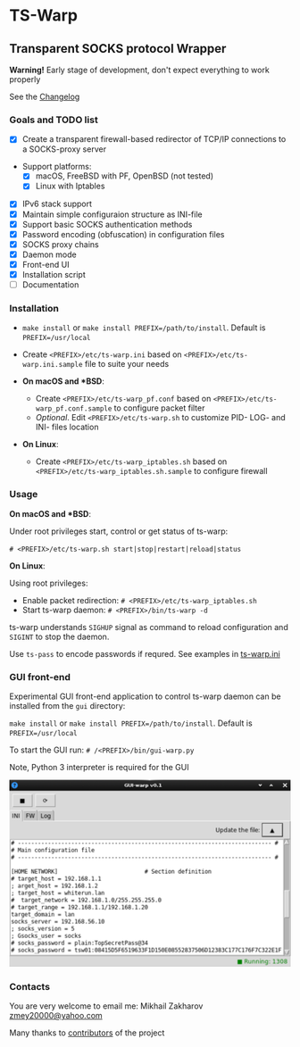 # TS-Warp

## Transparent SOCKS protocol Wrapper

**Warning!** Early stage of development, don't expect everything to work properly

See the [Changelog](CHANGELOG.md)

### Goals and TODO list

- [x] Create a transparent firewall-based redirector of TCP/IP connections to
a SOCKS-proxy server

- Support platforms:
  - [x] macOS, FreeBSD with PF, OpenBSD (not tested)
  - [x] Linux with Iptables

- [x] IPv6 stack support
- [x] Maintain simple configuraion structure as INI-file
- [x] Support basic SOCKS authentication methods
- [x] Password encoding (obfuscation) in configuration files
- [x] SOCKS proxy chains
- [x] Daemon mode
- [x] Front-end UI
- [x] Installation script
- [ ] Documentation

### Installation

- `make install` or `make install PREFIX=/path/to/install`. Default is `PREFIX=/usr/local`

- Create `<PREFIX>/etc/ts-warp.ini` based on `<PREFIX>/etc/ts-warp.ini.sample` file to suite your needs
  
- **On macOS and \*BSD**:
  - Create `<PREFIX>/etc/ts-warp_pf.conf` based on `<PREFIX>/etc/ts-warp_pf.conf.sample` to configure packet filter
  - *Optional*. Edit `<PREFIX>/etc/ts-warp.sh` to customize PID- LOG- and INI- files location

- **On Linux**:
  - Create `<PREFIX>/etc/ts-warp_iptables.sh` based on `<PREFIX>/etc/ts-warp_iptables.sh.sample` to configure firewall

### Usage

**On macOS and \*BSD**:

Under root privileges start, control or get status of ts-warp:

`# <PREFIX>/etc/ts-warp.sh start|stop|restart|reload|status`

**On Linux**:

Using root privileges:

- Enable packet redirection: `# <PREFIX>/etc/ts-warp_iptables.sh`
- Start ts-warp daemon: `# <PREFIX>/bin/ts-warp -d`

ts-warp understands `SIGHUP` signal as command to reload configuration and `SIGINT` to stop the daemon.

Use `ts-pass` to encode passwords if requred. See examples in [ts-warp.ini](examples/ts-warp.ini)

### GUI front-end

Experimental GUI front-end application to control ts-warp daemon can be installed from the `gui` directory:

`make install` or `make install PREFIX=/path/to/install`. Default is `PREFIX=/usr/local`

To start the GUI run:
`# /<PREFIX>/bin/gui-warp.py`

Note, Python 3 interpreter is required for the GUI

![gui-warp.py](gui/gui-warp_py.png)

### Contacts

You are very welcome to email me: Mikhail Zakharov <zmey20000@yahoo.com>

Many thanks to [contributors](CONTRIBUTORS.md) of the project
